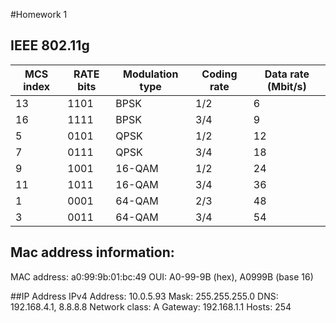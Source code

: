 #Homework 1

## IEEE 802.11g

| MCS index       | RATE bits          | Modulation type  | Coding rate | Data rate (Mbit/s) |
| --------------- |--------------------| -----------------|-------------|--------------------|
| 13              | 1101               | BPSK             | 1/2         | 6                  |
| 16              | 1111               | BPSK             | 3/4         | 9                  |
| 5               | 0101               | QPSK             | 1/2         | 12                 |
| 7               | 0111               | QPSK             | 3/4         | 18                 |
| 9               | 1001               | 16-QAM           | 1/2         | 24                 |
| 11              | 1011               | 16-QAM           | 3/4         | 36                 |
| 1               | 0001               | 64-QAM           | 2/3         | 48                 |
| 3               | 0011               | 64-QAM           | 3/4         | 54                 |

## Mac address information:
MAC address: a0:99:9b:01:bc:49
OUI: A0-99-9B (hex), A0999B (base 16)

##IP Address
IPv4 Address: 10.0.5.93
Mask: 255.255.255.0
DNS: 192.168.4.1, 8.8.8.8
Network class: A
Gateway: 192.168.1.1
Hosts: 254
